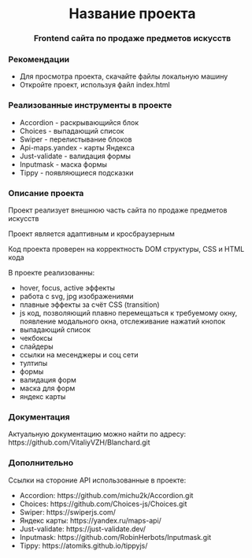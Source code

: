 <h1 align="center">Название проекта</h1>
<h3 align="center">Frontend сайта по продаже предметов искусств</h3>

<h3 align="">Рекомендации</h3>
<ul>
  <li>Для просмотра проекта, скачайте файлы локальную машину</li>
  <li>Откройте проект, используя файл index.html</li>
</ul>

<h3 align="">Реализованные инструменты в проекте</h3>
<ul>
  <li>Accordion - раскрывающийся блок</li>
  <li>Choices - выпадающий список</li>
  <li>Swiper - перелистывание блоков</li>
  <li>Api-maps.yandex - карты Яндекса</li>
  <li>Just-validate - валидация формы</li>
  <li>Inputmask - маска формы</li>
  <li>Tippy - появляющиеся подсказки</li>
</ul>

<h3 align="">Описание проекта</h3>
<p>Проект реализует внешнюю часть сайта по продаже предметов искусств</p>
<p>Проект является адаптивным и кросбраузерным</p>
<p>Код проекта проверен на корректность DOM структуры, CSS и HTML кода</p>
<p>В проекте реализованны:
    <ul>
      <li>hover, focus, active эффекты</li>
      <li>работа с svg, jpg изображениями</li>
      <li>плавные эффекты за счёт CSS (transition)</li>
      <li>js код, позволяющий плавно перемещаться к требуемому окну, появление модального окна, отслеживание нажатий кнопок</li>
      <li>выпадающий список</li>
      <li>чекбоксы</li>
      <li>слайдеры</li>
      <li>ссылки на месенджеры и соц сети</li>
      <li>тултипы</li>
      <li>формы</li>
      <li>валидация форм</li>
      <li>маска для форм</li>
      <li>яндекс карты</li>
    </ul>
  </p>

  <h3 align="">Документация</h3>
Актуальную документацию можно найти по адресу: https://github.com/VitaliyVZH/Blanchard.git

<h3 align="">Дополнительно</h3>
Ссылки на стороние API использованные в проекте:
<ul>
  <li>Accordion: https://github.com/michu2k/Accordion.git</li>
  <li>Choices: https://github.com/Choices-js/Choices.git</li>
  <li>Swiper: https://swiperjs.com/</li>
  <li>Яндекс карты: https://yandex.ru/maps-api/</li>
  <li>Just-validate: https://just-validate.dev/</li>
  <li>Inputmask: https://github.com/RobinHerbots/Inputmask.git</li>
  <li>Tippy: https://atomiks.github.io/tippyjs/</li>
</ul>

